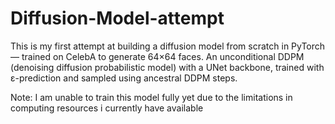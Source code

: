 # Diffusion-Model-attempt
This is my first attempt at building a diffusion model from scratch in PyTorch — trained on CelebA to generate 64×64 faces.
An unconditional DDPM (denoising diffusion probabilistic model) with a UNet backbone, trained with ε-prediction and sampled using ancestral DDPM steps.

 Note: I am unable to train this model fully yet due to the limitations in computing resources i currently have available
